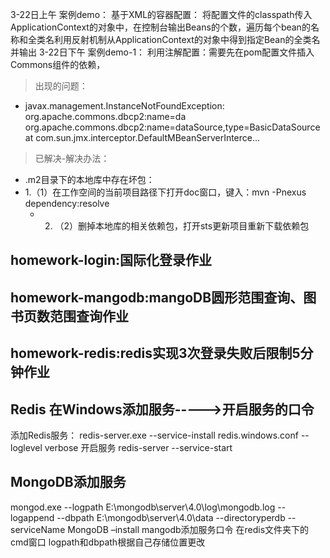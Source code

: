 3-22日上午
案例demo：
基于XML的容器配置：
将配置文件的classpath传入ApplicationContext的对象中，在控制台输出Beans的个数，遍历每个bean的名称和全类名利用反射机制从ApplicationContext的对象中得到指定Bean的全类名并输出
3-22日下午
案例demo-1：
利用注解配置：需要先在pom配置文件插入Commons组件的依赖，
>出现的问题：
- javax.management.InstanceNotFoundException: org.apache.commons.dbcp2:name=da
org.apache.commons.dbcp2:name=dataSource,type=BasicDataSource at com.sun.jmx.interceptor.DefaultMBeanServerInterce...
>已解决-解决办法：
-  .m2目录下的本地库中存在坏包：
  - 1.（1）在工作空间的当前项目路径下打开doc窗口，键入：mvn -Pnexus dependency:resolve
    - 2. （2）删掉本地库的相关依赖包，打开sts更新项目重新下载依赖包
  
## homework-login:国际化登录作业
## homework-mangodb:mangoDB圆形范围查询、图书页数范围查询作业
## homework-redis:redis实现3次登录失败后限制5分钟作业

## Redis 在Windows添加服务----->开启服务的口令
添加Redis服务：
redis-server.exe --service-install redis.windows.conf --loglevel verbose
开启服务
redis-server --service-start

## MongoDB添加服务
mongod.exe --logpath E:\mongodb\server\4.0\log\mongodb.log --logappend --dbpath E:\mongodb\server\4.0\data --directoryperdb --serviceName MongoDB –install
mangodb添加服务口令 在redis文件夹下的cmd窗口 logpath和dbpath根据自己存储位置更改
